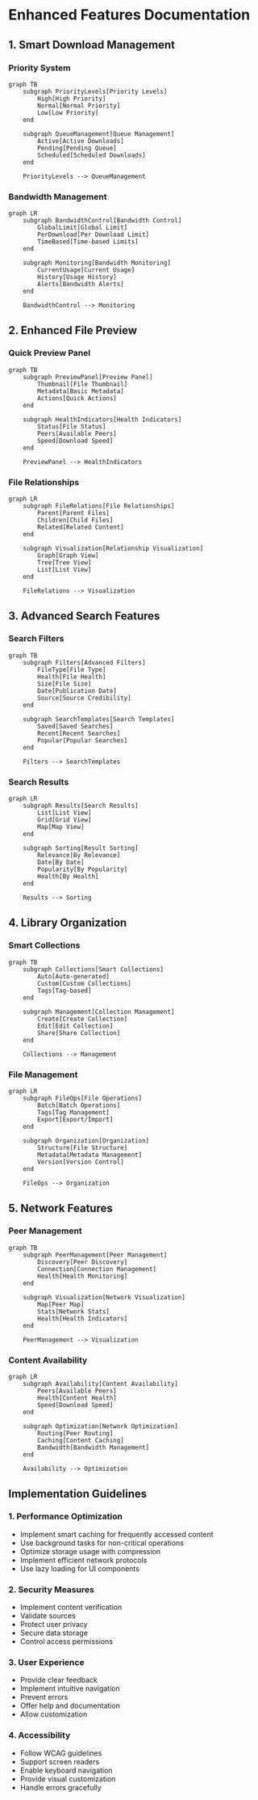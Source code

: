 # Enhanced Features Documentation

## 1. Smart Download Management

### Priority System

```mermaid
graph TB
    subgraph PriorityLevels[Priority Levels]
        High[High Priority]
        Normal[Normal Priority]
        Low[Low Priority]
    end

    subgraph QueueManagement[Queue Management]
        Active[Active Downloads]
        Pending[Pending Queue]
        Scheduled[Scheduled Downloads]
    end

    PriorityLevels --> QueueManagement
```

### Bandwidth Management

```mermaid
graph LR
    subgraph BandwidthControl[Bandwidth Control]
        GlobalLimit[Global Limit]
        PerDownload[Per Download Limit]
        TimeBased[Time-based Limits]
    end

    subgraph Monitoring[Bandwidth Monitoring]
        CurrentUsage[Current Usage]
        History[Usage History]
        Alerts[Bandwidth Alerts]
    end

    BandwidthControl --> Monitoring
```

## 2. Enhanced File Preview

### Quick Preview Panel

```mermaid
graph TB
    subgraph PreviewPanel[Preview Panel]
        Thumbnail[File Thumbnail]
        Metadata[Basic Metadata]
        Actions[Quick Actions]
    end

    subgraph HealthIndicators[Health Indicators]
        Status[File Status]
        Peers[Available Peers]
        Speed[Download Speed]
    end

    PreviewPanel --> HealthIndicators
```

### File Relationships

```mermaid
graph LR
    subgraph FileRelations[File Relationships]
        Parent[Parent Files]
        Children[Child Files]
        Related[Related Content]
    end

    subgraph Visualization[Relationship Visualization]
        Graph[Graph View]
        Tree[Tree View]
        List[List View]
    end

    FileRelations --> Visualization
```

## 3. Advanced Search Features

### Search Filters

```mermaid
graph TB
    subgraph Filters[Advanced Filters]
        FileType[File Type]
        Health[File Health]
        Size[File Size]
        Date[Publication Date]
        Source[Source Credibility]
    end

    subgraph SearchTemplates[Search Templates]
        Saved[Saved Searches]
        Recent[Recent Searches]
        Popular[Popular Searches]
    end

    Filters --> SearchTemplates
```

### Search Results

```mermaid
graph LR
    subgraph Results[Search Results]
        List[List View]
        Grid[Grid View]
        Map[Map View]
    end

    subgraph Sorting[Result Sorting]
        Relevance[By Relevance]
        Date[By Date]
        Popularity[By Popularity]
        Health[By Health]
    end

    Results --> Sorting
```

## 4. Library Organization

### Smart Collections

```mermaid
graph TB
    subgraph Collections[Smart Collections]
        Auto[Auto-generated]
        Custom[Custom Collections]
        Tags[Tag-based]
    end

    subgraph Management[Collection Management]
        Create[Create Collection]
        Edit[Edit Collection]
        Share[Share Collection]
    end

    Collections --> Management
```

### File Management

```mermaid
graph LR
    subgraph FileOps[File Operations]
        Batch[Batch Operations]
        Tags[Tag Management]
        Export[Export/Import]
    end

    subgraph Organization[Organization]
        Structure[File Structure]
        Metadata[Metadata Management]
        Version[Version Control]
    end

    FileOps --> Organization
```

## 5. Network Features

### Peer Management

```mermaid
graph TB
    subgraph PeerManagement[Peer Management]
        Discovery[Peer Discovery]
        Connection[Connection Management]
        Health[Health Monitoring]
    end

    subgraph Visualization[Network Visualization]
        Map[Peer Map]
        Stats[Network Stats]
        Health[Health Indicators]
    end

    PeerManagement --> Visualization
```

### Content Availability

```mermaid
graph LR
    subgraph Availability[Content Availability]
        Peers[Available Peers]
        Health[Content Health]
        Speed[Download Speed]
    end

    subgraph Optimization[Network Optimization]
        Routing[Peer Routing]
        Caching[Content Caching]
        Bandwidth[Bandwidth Management]
    end

    Availability --> Optimization
```

## Implementation Guidelines

### 1. Performance Optimization

- Implement smart caching for frequently accessed content
- Use background tasks for non-critical operations
- Optimize storage usage with compression
- Implement efficient network protocols
- Use lazy loading for UI components

### 2. Security Measures

- Implement content verification
- Validate sources
- Protect user privacy
- Secure data storage
- Control access permissions

### 3. User Experience

- Provide clear feedback
- Implement intuitive navigation
- Prevent errors
- Offer help and documentation
- Allow customization

### 4. Accessibility

- Follow WCAG guidelines
- Support screen readers
- Enable keyboard navigation
- Provide visual customization
- Handle errors gracefully
